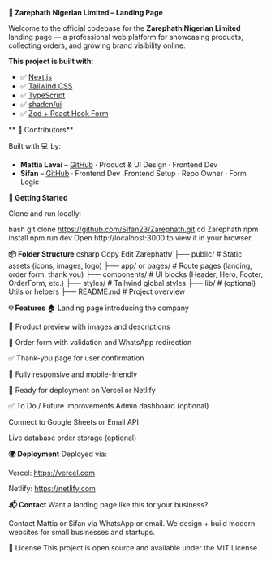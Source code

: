 **🥘 Zarephath Nigerian Limited – Landing Page**

Welcome to the official codebase for the **Zarephath Nigerian Limited** landing page — a professional web platform for showcasing products, collecting orders, and growing brand visibility online.

**This project is built with:**

- ✅ [Next.js](https://nextjs.org/)
- ✅ [Tailwind CSS](https://tailwindcss.com/)
- ✅ [TypeScript](https://www.typescriptlang.org/)
- ✅ [shadcn/ui](https://ui.shadcn.com/)
- ✅ [Zod + React Hook Form](https://react-hook-form.com/)


** 👥 Contributors**

Built with 💻 by:

- **Mattia Lavai** – [GitHub](https://github.com/mattialavai) · Product & UI Design · Frontend Dev  
- **Sifan** – [GitHub](https://github.com/Sifan23) · Frontend Dev .Frontend Setup · Repo Owner · Form Logic  

 **🚀 Getting Started**

Clone and run locally:

bash
git clone https://github.com/Sifan23/Zarephath.git
cd Zarephath
npm install
npm run dev
Open http://localhost:3000 to view it in your browser.

**📦 Folder Structure**
csharp
Copy
Edit
Zarephath/
├── public/              # Static assets (icons, images, logo)
├── app/ or pages/       # Route pages (landing, order form, thank you)
├── components/          # UI blocks (Header, Hero, Footer, OrderForm, etc.)
├── styles/              # Tailwind global styles
├── lib/                 # (optional) Utils or helpers
├── README.md            # Project overview

**💡 Features**
🏠 Landing page introducing the company

🛒 Product preview with images and descriptions

📝 Order form with validation and WhatsApp redirection

✅ Thank-you page for user confirmation

📱 Fully responsive and mobile-friendly

🔐 Ready for deployment on Vercel or Netlify

✅ To Do / Future Improvements
 Admin dashboard (optional)

 Connect to Google Sheets or Email API

 Live database order storage (optional)

**🌍 Deployment**
Deployed via:

Vercel: https://vercel.com

Netlify: https://netlify.com

**📬 Contact**
Want a landing page like this for your business?

Contact Mattia or Sifan via WhatsApp or email. We design + build modern websites for small businesses and startups.

📜 License
This project is open source and available under the MIT License.
